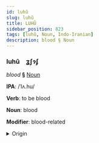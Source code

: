 ```yaml
---
id: luhû
slug: luhû
title: LUHÛ
sidebar_position: 823
tags: [luhû, Noun, Indo-Iranian]
description: blood § Noun
---
```


### luhû&emsp;<span kind="abugida">ʓʃɂʄ</span>

*blood* **§** [Noun](../../tags/Noun)

**IPA**: /ˈlʌ.hu/

**Verb**: to be blood

**Noun**: blood

**Modifier**: blood-related

<details>
    <summary>Origin</summary>
    Urdu لَہُو lahū /lə.ɦuː/<br/>
    <em>Indo-Iranian Language Family</em>
</details>